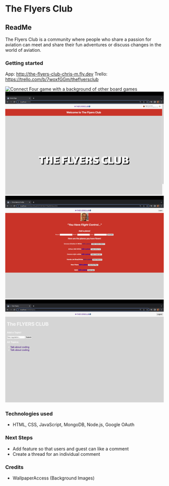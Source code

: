 # The Flyers Club
## ReadMe
 The Flyers Club is a community where people who share a passion for aviation can meet and share their fun adventures or discuss changes in the world of aviation.


### Getting started
App: http://the-flyers-club-chris-m.fly.dev
Trello: https://trello.com/b/7woxfGGm/theflyersclub


<img src = "assets/images/connect-four.png" alt= "Connect Four game with a background of other board games">

<img src = "/public/images/club3.png" alt= "">
<img src = "/public/images/club.png" alt= "">
<img src = "/public/images/club2.png" alt= "">



### Technologies used
- HTML, CSS, JavaScript, MongoDB, Node.js, Google OAuth

### Next Steps
- Add feature so that users and guest can like a comment
- Create a thread for an individual comment


### Credits
- WallpaperAccess (Background Images)